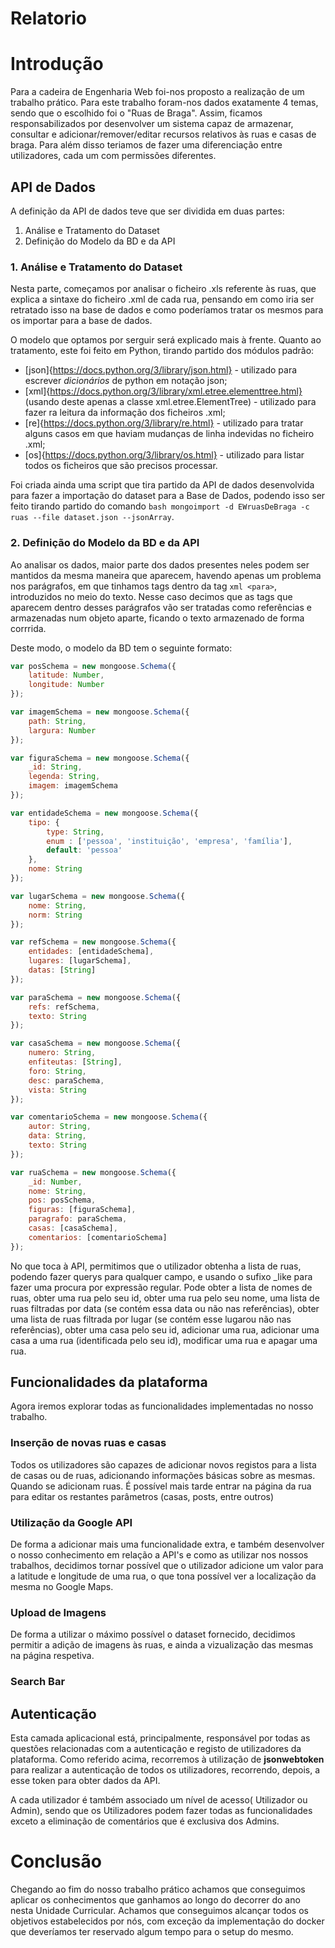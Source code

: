 # Relatorio


# Introdução

Para a cadeira de Engenharia Web foi-nos proposto a realização de um trabalho prático. Para este trabalho foram-nos dados exatamente 4 temas, sendo que o escolhido foi o "Ruas de Braga". Assim, ficamos responsabilizados por desenvolver
um sistema capaz de armazenar, consultar e adicionar/remover/editar recursos relativos às ruas e casas de braga. Para além disso teriamos de fazer uma diferenciação entre utilizadores, cada um com permissões diferentes.




## API de Dados

A definição da API de dados teve que ser dividida em duas partes:

1. Análise e Tratamento do Dataset
2. Definição do Modelo da BD e da API

### 1. Análise e Tratamento do Dataset 

Nesta parte, começamos por analisar o ficheiro .xls referente às ruas, que explica a sintaxe do ficheiro .xml de cada rua, pensando em como iria ser retratado isso na base de dados e como poderíamos tratar os mesmos para os importar para a base de dados.

O modelo que optamos por serguir será explicado mais à frente. Quanto ao tratamento, este foi feito em Python, tirando partido dos módulos padrão:

* [json]{https://docs.python.org/3/library/json.html} - utilizado para escrever _dicionários_ de python em notação json;
* [xml]{https://docs.python.org/3/library/xml.etree.elementtree.html} (usando deste apenas a classe xml.etree.ElementTree) - utilizado para fazer ra leitura da informação dos ficheiros .xml;
* [re]{https://docs.python.org/3/library/re.html} - utilizado para tratar alguns casos em que haviam mudanças de linha indevidas no ficheiro .xml;
* [os]{https://docs.python.org/3/library/os.html} - utilizado para listar todos os ficheiros que são precisos processar.

Foi criada ainda uma script que tira partido da API de dados desenvolvida para fazer a importação do dataset para a Base de Dados, podendo isso ser feito tirando partido do comando `bash mongoimport -d EWruasDeBraga -c ruas --file dataset.json --jsonArray`.

### 2. Definição do Modelo da BD e da API

Ao analisar os dados, maior parte dos dados presentes neles podem ser mantidos da mesma maneira que aparecem, havendo apenas um problema nos parágrafos, em que tinhamos tags dentro da tag `xml <para>`, introduzidos no meio do texto. Nesse caso decimos que as tags que aparecem dentro desses parágrafos vão ser tratadas como referências e armazenadas num objeto aparte, ficando o texto armazenado de forma corrrida.

Deste modo, o modelo da BD tem o seguinte formato:

```js
var posSchema = new mongoose.Schema({
    latitude: Number,
    longitude: Number
});

var imagemSchema = new mongoose.Schema({
    path: String,
    largura: Number
});

var figuraSchema = new mongoose.Schema({
    _id: String,
    legenda: String,
    imagem: imagemSchema
});

var entidadeSchema = new mongoose.Schema({
    tipo: {
        type: String,
        enum : ['pessoa', 'instituição', 'empresa', 'família'],
        default: 'pessoa'
    },
    nome: String
});

var lugarSchema = new mongoose.Schema({
    nome: String,
    norm: String
});

var refSchema = new mongoose.Schema({
    entidades: [entidadeSchema],
    lugares: [lugarSchema],
    datas: [String]
});

var paraSchema = new mongoose.Schema({
    refs: refSchema,
    texto: String
});

var casaSchema = new mongoose.Schema({
    numero: String,
    enfiteutas: [String],
    foro: String,
    desc: paraSchema,
    vista: String
});

var comentarioSchema = new mongoose.Schema({
    autor: String,
    data: String,
    texto: String
});

var ruaSchema = new mongoose.Schema({
    _id: Number,
    nome: String,
    pos: posSchema, 
    figuras: [figuraSchema],
    paragrafo: paraSchema,
    casas: [casaSchema],
    comentarios: [comentarioSchema]
});
```

No que toca à API, permitimos que o utilizador obtenha a lista de ruas, podendo fazer querys para qualquer campo, e usando o sufixo _like para fazer uma procura por expressão regular. Pode obter a lista de nomes de ruas, obter uma rua pelo seu id, obter uma rua pelo seu nome, uma lista de ruas filtradas por data (se contém essa data ou não nas referências), obter uma lista de ruas filtrada por lugar (se contém esse lugarou não nas referências), obter uma casa pelo seu id, adicionar uma rua, adicionar uma casa a uma rua (identificada pelo seu id), modificar uma rua e apagar uma rua.


## Funcionalidades da plataforma 

Agora iremos explorar todas as funcionalidades implementadas no nosso trabalho.

### Inserção de novas ruas e casas

Todos os utilizadores são capazes de adicionar novos registos para a lista de casas ou de ruas, adicionando informações básicas sobre as mesmas. Quando se adicionam ruas. É possível mais tarde entrar na página da rua para editar os restantes parâmetros (casas, posts, entre outros)

### Utilização da Google API

De forma a adicionar mais uma funcionalidade extra, e também desenvolver o nosso conhecimento em relação a API's e como as utilizar nos nossos trabalhos, decidimos tornar possível que o utilizador adicione um valor para a latitude e longitude de uma rua, o que tona possível ver a localização da mesma no Google Maps.

### Upload de Imagens

De forma a utilizar o máximo possível o dataset fornecido, decidimos permitir a adição de imagens às ruas, e ainda a vizualização das mesmas na página respetiva.

### Search Bar



## Autenticação

Esta camada aplicacional está, principalmente, responsável por todas as questões relacionadas com a autenticação e registo de utilizadores da plataforma. Como referido acima, recorremos à utilização de **jsonwebtoken** para realizar a autenticação de todos os utilizadores, recorrendo, depois, a esse token para obter dados da API.

A cada utilizador é também associado um nível de acesso( Utilizador ou Admin), sendo que os Utilizadores podem fazer todas as funcionalidades exceto a eliminação de comentários que é exclusiva dos Admins.


# Conclusão

Chegando ao fim do nosso trabalho prático achamos que conseguimos aplicar os conhecimentos que ganhamos ao longo do decorrer do ano nesta Unidade Curricular.
Achamos que conseguimos alcançar todos os objetivos estabelecidos por nós, com exceção da implementação do docker que deveríamos ter reservado algum tempo para o setup do mesmo.
